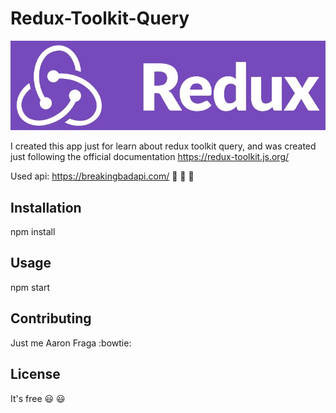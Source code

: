 # Redux-Toolkit-Query

![alt text](./src/assets/redux_readme.jpg)

I created this app just for learn about redux toolkit query, and
was created just following the official documentation https://redux-toolkit.js.org/

Used api: https://breakingbadapi.com/ :key: :key: :key:

## Installation

npm install 

## Usage

npm start

## Contributing

Just me Aaron Fraga :bowtie:

## License

It's free :smiley: :smiley:
